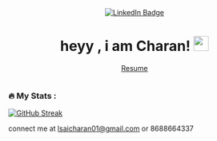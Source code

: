 <div id="header" align="center">
    <div id="badges">
    <a href="https://www.linkedin.com/in/charann06/">
      <img src="https://img.shields.io/badge/LinkedIn-blue?style=for-the-badge&logo=linkedin&logoColor=white" alt="LinkedIn Badge"/>
    </a>
  </div>
   <h1>
    heyy , i am Charan!  
    <img src="https://media.giphy.com/media/hvRJCLFzcasrR4ia7z/giphy.gif" width="30px"/>
  </h1>
    
  <a href="https://tinyurl.com/charannresume"> Resume</a>


  <img src="https://komarev.com/ghpvc/?username=charann29&style=flat-square&color=green" alt=""/>

</div display="flex">


<div>
<!-- 
[![Top Langs](https://github-readme-stats.vercel.app/api/top-langs/?username=charann29&layout=compact&theme=vision-friendly-dark)](https://github.com/anuraghazra/github-readme-stats) -->

### :fire: My Stats :
[![GitHub Streak](https://github-readme-streak-stats.herokuapp.com/?user=charann29&&theme=merko&border_radius=50&date_format=j%20M%5B%20Y%5D)](https://git.io/streak-stats)
  

connect me at lsaicharan01@gmail.com or 8688664337
 </div>
